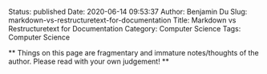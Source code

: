 Status: published
Date: 2020-06-14 09:53:37
Author: Benjamin Du
Slug: markdown-vs-restructuretext-for-documentation
Title: Markdown vs Restructuretext for Documentation
Category: Computer Science
Tags: Computer Science

**
Things on this page are fragmentary and immature notes/thoughts of the author.
Please read with your own judgement!
**

